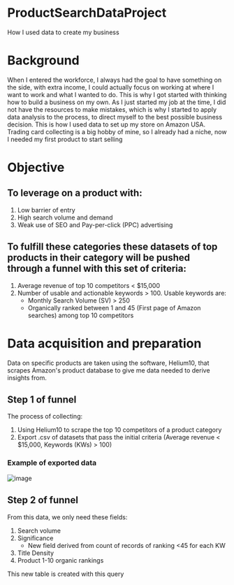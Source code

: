# ProductSearchDataProject
How I used data to create my business

# Background
When I entered the workforce, I always had the goal to have something on the side, with extra income, I could actually focus on working at where I want to work and what I wanted to do.
This is why I got started with thinking how to build a business on my own.
As I just started my job at the time, I did not have the resources to make mistakes, which is why I started to apply data analysis to the process, to direct myself to the best possible business decision.
This is how I used data to set up my store on Amazon USA.
Trading card collecting is a big hobby of mine, so I already had a niche, now I needed my first product to start selling

# Objective
## To leverage on a product with:
1. Low barrier of entry
2. High search volume and demand
3. Weak use of SEO and Pay-per-click (PPC) advertising

## To fulfill these categories these datasets of top products in their category will be pushed through a funnel with this set of criteria:
1. Average revenue of top 10 competitors < $15,000
2. Number of usable and actionable keywords > 100. Usable keywords are:
   - Monthly Search Volume (SV) > 250
   - Organically ranked between 1 and 45 (First page of Amazon searches) among top 10 competitors

# Data acquisition and preparation
Data on specific products are taken using the software, Helium10, that scrapes Amazon's product database to give me data needed to derive insights from.

## Step 1 of funnel
The process of collecting:
1. Using Helium10 to scrape the top 10 competitors of a product category
2. Export .csv of datasets that pass the initial criteria (Average revenue < $15,000, Keywords (KWs) > 100)

### Example of exported data
![image](https://github.com/SharedPluto/ProductSearchDataProject/assets/100516730/123d71b4-eb96-434c-bb10-f2aab076f8ae)


## Step 2 of funnel
From this data, we only need these fields:
1. Search volume
2. Significance
   - New field derived from count of records of ranking <45 for each KW
4. Title Density
5. Product 1-10 organic rankings

This new table is created with this query
```

```




